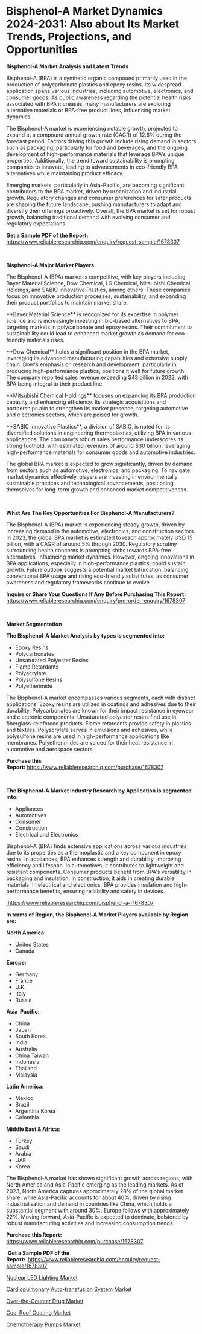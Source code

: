 <p><h1>Bisphenol-A Market Dynamics 2024-2031: Also about Its Market Trends, Projections, and Opportunities</h1></p><p><strong>Bisphenol-A Market Analysis and Latest Trends</strong></p>
<p><p>Bisphenol-A (BPA) is a synthetic organic compound primarily used in the production of polycarbonate plastics and epoxy resins. Its widespread application spans various industries, including automotive, electronics, and consumer goods. As public awareness regarding the potential health risks associated with BPA increases, many manufacturers are exploring alternative materials or BPA-free product lines, influencing market dynamics.</p><p>The Bisphenol-A market is experiencing notable growth, projected to expand at a compound annual growth rate (CAGR) of 12.6% during the forecast period. Factors driving this growth include rising demand in sectors such as packaging, particularly for food and beverages, and the ongoing development of high-performance materials that leverage BPA's unique properties. Additionally, the trend toward sustainability is prompting companies to innovate, leading to advancements in eco-friendly BPA alternatives while maintaining product efficacy.</p><p>Emerging markets, particularly in Asia-Pacific, are becoming significant contributors to the BPA market, driven by urbanization and industrial growth. Regulatory changes and consumer preferences for safer products are shaping the future landscape, pushing manufacturers to adapt and diversify their offerings proactively. Overall, the BPA market is set for robust growth, balancing traditional demand with evolving consumer and regulatory expectations.</p></p>
<p><strong>Get a Sample PDF of the Report:&nbsp;</strong> <a href="https://www.reliableresearchiq.com/enquiry/request-sample/1678307?utm_campaign=104&utm_medium=2&utm_source=Github&utm_content=ia&utm_term=14102024&utm_id=bisphenol-a">https://www.reliableresearchiq.com/enquiry/request-sample/1678307</a></p>
<p>&nbsp;</p>
<p><strong>Bisphenol-A Major Market Players</strong></p>
<p><p>The Bisphenol-A (BPA) market is competitive, with key players including Bayer Material Science, Dow Chemical, LG Chemical, Mitsubishi Chemical Holdings, and SABIC Innovative Plastics, among others. These companies focus on innovative production processes, sustainability, and expanding their product portfolios to maintain market share.</p><p>**Bayer Material Science** is recognized for its expertise in polymer science and is increasingly investing in bio-based alternatives to BPA, targeting markets in polycarbonate and epoxy resins. Their commitment to sustainability could lead to enhanced market growth as demand for eco-friendly materials rises.</p><p>**Dow Chemical** holds a significant position in the BPA market, leveraging its advanced manufacturing capabilities and extensive supply chain. Dow's emphasis on research and development, particularly in producing high-performance plastics, positions it well for future growth. The company reported sales revenue exceeding $43 billion in 2022, with BPA being integral to their product line.</p><p>**Mitsubishi Chemical Holdings** focuses on expanding its BPA production capacity and enhancing efficiency. Its strategic acquisitions and partnerships aim to strengthen its market presence, targeting automotive and electronics sectors, which are poised for growth.</p><p>**SABIC Innovative Plastics**, a division of SABIC, is noted for its diversified solutions in engineering thermoplastics, utilizing BPA in various applications. The company's robust sales performance underscores its strong foothold, with estimated revenues of around $30 billion, leveraging high-performance materials for consumer goods and automotive industries.</p><p>The global BPA market is expected to grow significantly, driven by demand from sectors such as automotive, electronics, and packaging. To navigate market dynamics effectively, players are investing in environmentally sustainable practices and technological advancements, positioning themselves for long-term growth and enhanced market competitiveness.</p></p>
<p>&nbsp;</p>
<p><strong>What Are The Key Opportunities For Bisphenol-A Manufacturers?</strong></p>
<p><p>The Bisphenol-A (BPA) market is experiencing steady growth, driven by increasing demand in the automotive, electronics, and construction sectors. In 2023, the global BPA market is estimated to reach approximately USD 15 billion, with a CAGR of around 5% through 2030. Regulatory scrutiny surrounding health concerns is prompting shifts towards BPA-free alternatives, influencing market dynamics. However, ongoing innovations in BPA applications, especially in high-performance plastics, could sustain growth. Future outlook suggests a potential market bifurcation, balancing conventional BPA usage and rising eco-friendly substitutes, as consumer awareness and regulatory frameworks continue to evolve.</p></p>
<p><strong>Inquire or Share Your Questions If Any Before Purchasing This Report:</strong> <a href="https://www.reliableresearchiq.com/enquiry/pre-order-enquiry/1678307?utm_campaign=104&utm_medium=2&utm_source=Github&utm_content=ia&utm_term=14102024&utm_id=bisphenol-a">https://www.reliableresearchiq.com/enquiry/pre-order-enquiry/1678307</a></p>
<p>&nbsp;</p>
<p><strong>Market Segmentation</strong></p>
<p><strong>The Bisphenol-A Market Analysis by types is segmented into:</strong></p>
<p><ul><li>Epoxy Resins</li><li>Polycarbonates</li><li>Unsaturated Polyester Resins</li><li>Flame Retardants</li><li>Polyacrylate</li><li>Polysulfone Resins</li><li>Polyetherimide</li></ul></p>
<p><p>The Bisphenol-A market encompasses various segments, each with distinct applications. Epoxy resins are utilized in coatings and adhesives due to their durability. Polycarbonates are known for their impact resistance in eyewear and electronic components. Unsaturated polyester resins find use in fiberglass-reinforced products. Flame retardants provide safety in plastics and textiles. Polyacrylate serves in emulsions and adhesives, while polysulfone resins are used in high-performance applications like membranes. Polyetherimides are valued for their heat resistance in automotive and aerospace sectors.</p></p>
<p><strong>Purchase this Report:&nbsp;</strong><a href="https://www.reliableresearchiq.com/purchase/1678307?utm_campaign=104&utm_medium=2&utm_source=Github&utm_content=ia&utm_term=14102024&utm_id=bisphenol-a">https://www.reliableresearchiq.com/purchase/1678307</a></p>
<p>&nbsp;</p>
<p><strong>The Bisphenol-A Market Industry Research by Application is segmented into:</strong></p>
<p><ul><li>Appliances</li><li>Automotives</li><li>Consumer</li><li>Construction</li><li>Electrical and Electronics</li></ul></p>
<p><p>Bisphenol-A (BPA) finds extensive applications across various industries due to its properties as a thermoplastic and a key component in epoxy resins. In appliances, BPA enhances strength and durability, improving efficiency and lifespan. In automotives, it contributes to lightweight and resistant components. Consumer products benefit from BPA's versatility in packaging and insulation. In construction, it aids in creating durable materials. In electrical and electronics, BPA provides insulation and high-performance benefits, ensuring reliability and safety in devices.</p></p>
<p><a href="https://www.reliableresearchiq.com/bisphenol-a-r1678307?utm_campaign=104&utm_medium=2&utm_source=Github&utm_content=ia&utm_term=14102024&utm_id=bisphenol-a">&nbsp;https://www.reliableresearchiq.com/bisphenol-a-r1678307</a></p>
<p><strong>In terms of Region, the Bisphenol-A Market Players available by Region are:</strong></p>
<p>
    <p> <strong> North America: </strong>
        <ul>
            <li>United States</li>
            <li>Canada</li>
        </ul>
        </p> 
    <p> <strong> Europe: </strong>
        <ul>
            <li>Germany</li>
            <li>France</li>
            <li>U.K.</li>
            <li>Italy</li>
            <li>Russia</li>
        </ul>
        </p> 
    <p> <strong> Asia-Pacific: </strong>
        <ul>
            <li>China</li>
            <li>Japan</li>
            <li>South Korea</li>
            <li>India</li>
            <li>Australia</li>
            <li>China Taiwan</li>
            <li>Indonesia</li>
            <li>Thailand</li>
            <li>Malaysia</li>
        </ul>
        </p> 
    <p> <strong> Latin America: </strong>
        <ul>
            <li>Mexico</li>
            <li>Brazil</li>
            <li>Argentina Korea</li>
            <li>Colombia</li>
        </ul>
        </p> 
    <p> <strong> Middle East & Africa: </strong>
        <ul>
            <li>Turkey</li>
            <li>Saudi</li>
            <li>Arabia</li>
            <li>UAE</li>
            <li>Korea</li>
        </ul>
    </p>
    </p>
<p><p>The Bisphenol-A market has shown significant growth across regions, with North America and Asia-Pacific emerging as the leading markets. As of 2023, North America captures approximately 28% of the global market share, while Asia-Pacific accounts for about 40%, driven by rising industrialisation and demand in countries like China, which holds a substantial segment with around 30%. Europe follows with approximately 22%. Moving forward, Asia-Pacific is expected to dominate, bolstered by robust manufacturing activities and increasing consumption trends.</p></p>
<p><strong>Purchase this Report: </strong><a href="https://www.reliableresearchiq.com/purchase/1678307?utm_campaign=104&utm_medium=2&utm_source=Github&utm_content=ia&utm_term=14102024&utm_id=bisphenol-a">https://www.reliableresearchiq.com/purchase/1678307</a></p>
<p>&nbsp;<strong>Get a Sample PDF of the Report:&nbsp;&nbsp;</strong><a href="https://www.reliableresearchiq.com/enquiry/request-sample/1678307?utm_campaign=104&utm_medium=2&utm_source=Github&utm_content=ia&utm_term=14102024&utm_id=bisphenol-a">https://www.reliableresearchiq.com/enquiry/request-sample/1678307</a></p>
<p><strong></strong></p>
<p><p><a href="https://www.linkedin.com/pulse/nuclear-led-lighting-market-global-insights-sales-trends-2024-gqfff?utm_campaign=104&utm_medium=2&utm_source=Github&utm_content=ia&utm_term=14102024&utm_id=bisphenol-a">Nuclear LED Lighting Market</a></p><p><a href="https://www.linkedin.com/pulse/cardiopulmonary-auto-transfusion-system-market-trends-detailed-rn0jf?utm_campaign=104&utm_medium=2&utm_source=Github&utm_content=ia&utm_term=14102024&utm_id=bisphenol-a">Cardiopulmonary Auto-transfusion System Market</a></p><p><a href="https://github.com/darientvns/Market-Research-Report-List-1/blob/main/over-the-counter-drug-market.md?utm_campaign=104&utm_medium=2&utm_source=Github&utm_content=ia&utm_term=14102024&utm_id=bisphenol-a">Over-the-Counter Drug Market</a></p><p><a href="https://www.linkedin.com/pulse/in-depth-cool-roof-coating-market-review-size-share-86cagr-growth-vhdwf?utm_campaign=104&utm_medium=2&utm_source=Github&utm_content=ia&utm_term=14102024&utm_id=bisphenol-a">Cool Roof Coating Market</a></p><p><a href="https://github.com/arnaudyclavinec/Market-Research-Report-List-1/blob/main/chemotherapy-pumps-market.md?utm_campaign=104&utm_medium=2&utm_source=Github&utm_content=ia&utm_term=14102024&utm_id=bisphenol-a">Chemotherapy Pumps Market</a></p></p>